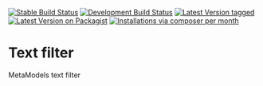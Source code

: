 [![Stable Build Status](http://img.shields.io/travis/MetaModels/filter_text/master.svg?label=stable)](https://travis-ci.org/MetaModels/filter_text/branches)
[![Development Build Status](http://img.shields.io/travis/MetaModels/filter_text/develop.svg?label=develop)](https://travis-ci.org/MetaModels/filter_text/branches)
[![Latest Version tagged](http://img.shields.io/github/tag/MetaModels/filter_text.svg)](https://github.com/MetaModels/filter_text/tags)
[![Latest Version on Packagist](http://img.shields.io/packagist/v/MetaModels/filter_text.svg)](https://packagist.org/packages/MetaModels/filter_text)
[![Installations via composer per month](http://img.shields.io/packagist/dm/MetaModels/filter_text.svg)](https://packagist.org/packages/MetaModels/filter_text)

Text filter
===========

MetaModels text filter
